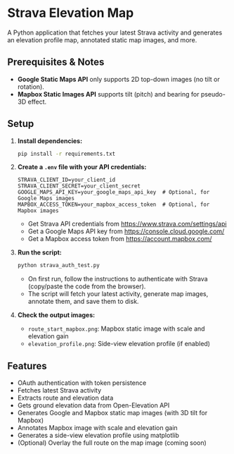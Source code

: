 # Strava Elevation Map

A Python application that fetches your latest Strava activity and generates an elevation profile map, annotated static map images, and more.

## Prerequisites & Notes
- **Google Static Maps API** only supports 2D top-down images (no tilt or rotation).
- **Mapbox Static Images API** supports tilt (pitch) and bearing for pseudo-3D effect.

## Setup

1. **Install dependencies:**
   ```bash
   pip install -r requirements.txt
   ```

2. **Create a `.env` file with your API credentials:**
   ```env
   STRAVA_CLIENT_ID=your_client_id
   STRAVA_CLIENT_SECRET=your_client_secret
   GOOGLE_MAPS_API_KEY=your_google_maps_api_key  # Optional, for Google Maps images
   MAPBOX_ACCESS_TOKEN=your_mapbox_access_token  # Optional, for Mapbox images
   ```
   - Get Strava API credentials from https://www.strava.com/settings/api
   - Get a Google Maps API key from https://console.cloud.google.com/
   - Get a Mapbox access token from https://account.mapbox.com/

3. **Run the script:**
   ```bash
   python strava_auth_test.py
   ```
   - On first run, follow the instructions to authenticate with Strava (copy/paste the code from the browser).
   - The script will fetch your latest activity, generate map images, annotate them, and save them to disk.

4. **Check the output images:**
   - `route_start_mapbox.png`: Mapbox static image with scale and elevation gain
   - `elevation_profile.png`: Side-view elevation profile (if enabled)

## Features

- OAuth authentication with token persistence
- Fetches latest Strava activity
- Extracts route and elevation data
- Gets ground elevation data from Open-Elevation API
- Generates Google and Mapbox static map images (with 3D tilt for Mapbox)
- Annotates Mapbox image with scale and elevation gain
- Generates a side-view elevation profile using matplotlib
- (Optional) Overlay the full route on the map image (coming soon)
